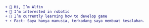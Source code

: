 ```diff
+ 👋 Hi, I’m Alfin
+ 👀 I’m interested in robotic
+ 🌱 I’m currently learning how to develop game
+ ⚡ Fact: Saya hanya manusia, terkadang saya membuat kesalahan.
```

<!---
Alfin45/Alfin45 is a ✨ special ✨ repository because its `README.md` (this file) appears on your GitHub profile.
You can click the Preview link to take a look at your changes.
--->
